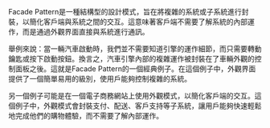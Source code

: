 

Facade Pattern是一種結構型的設計模式，旨在將複雜的系統或子系統進行封裝，以簡化客戶端與系統之間的交互。這意味著客戶端不需要了解系統的內部運作，而是通過外觀界面直接與系統進行通訊。

舉例來說：當一輛汽車啟動時，我們並不需要知道引擎的運作細節，而只需要轉動鑰匙或按下啟動按鈕。換言之，汽車引擎內部的複雜運作被封裝在了車輛外觀的控制面板之後。這就是Facade Pattern的一個經典例子。在這個例子中，外觀界面提供了一個簡單易用的級別，使用戶能夠控制複雜的系統。

另一個例子可能是在一個電子商務網站上使用外觀模式，以簡化客戶端的交互。這個例子中，外觀模式會封裝支付、配送、客戶支持等子系統，讓用戶能夠快速輕鬆地完成他們的購物體驗，而不需要了解內部運作。